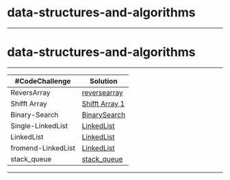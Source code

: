 # data-structures-and-algorithms
*****
# data-structures-and-algorithms
*****
|#CodeChallenge | Solution |
| --- | --- |
| ReversArray |[reversearray](/reverse-array)| 
|Shifft Array |[Shifft Array 1](array-insert-shift) |
| Binary-Search| [BinarySearch](./array-binary-search/readme.md)
|Single-LinkedList|[LinkedList](./LinkedList/readme.md)
|LinkedList|[LinkedList](./extension/readme.md)
|fromend-LinkedList|[LinkedList](./LinkedList/readme.md)
|stack_queue|[stack_queue](./stack_queue/README.md)

*******
